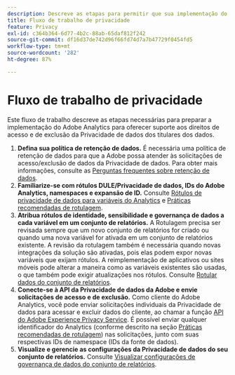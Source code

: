 ```yaml
---
description: Descreve as etapas para permitir que sua implementação do Adobe Analytics seja compatível com o acesso à Privacidade de dados e aos direitos de exclusão.
title: Fluxo de trabalho de privacidade
feature: Privacy
exl-id: c364b364-6d77-4b2c-88ab-65daf812f242
source-git-commit: df16d37de742d96f66fd74d7a7b47729f0454fd5
workflow-type: tm+mt
source-wordcount: '282'
ht-degree: 87%

---
```


# Fluxo de trabalho de privacidade

Este fluxo de trabalho descreve as etapas necessárias para preparar a implementação do Adobe Analytics para oferecer suporte aos direitos de acesso e de exclusão da Privacidade de dados dos titulares dos dados.

1. **Defina sua política de retenção de dados.** É necessária uma política de retenção de dados para que a Adobe possa atender às solicitações de acesso/exclusão de dados da Privacidade de dados.  Para obter mais informações, consulte as [Perguntas frequentes sobre retenção de dados](/help/technotes/data-retention.md).
1. **Familiarize-se com rótulos DULE/Privacidade de dados, IDs do Adobe Analytics, namespaces e expansão de ID.** Consulte [Rótulos de privacidade de dados para variáveis do Analytics](/help/admin/c-data-governance/gdpr-labels.md) e [Práticas recomendadas de rotulagem](/help/admin/c-data-governance/gdpr-analytics-ids.md).
1. **Atribua rótulos de identidade, sensibilidade e governança de dados a cada variável em um conjunto de relatórios.** A Rotulagem precisa ser revisada sempre que um novo conjunto de relatórios for criado ou quando uma nova variável for ativada em um conjunto de relatórios existente. A revisão da rotulagem também é necessária quando novas integrações da solução são ativadas, pois elas podem expor novas variáveis que exijam rótulos. A reimplementação de aplicativos ou sites móveis pode alterar a maneira como as variáveis existentes são usadas, o que também pode exigir atualizações nos rótulos. Consulte [Rotular dados do conjunto de relatórios](/help/admin/c-data-governance/gdpr-setup-reportsuite.md).
1. **Conecte-se à API da Privacidade de dados da Adobe e envie solicitações de acesso e de exclusão.** Como cliente do Adobe Analytics, você pode enviar solicitações individuais da Privacidade de dados para acessar e excluir dados do cliente, ao chamar a função [API do Adobe Experience Privacy Service](https://experienceleague.adobe.com/docs/experience-platform/privacy/api/overview.html?lang=en). É possível enviar qualquer identificador do Analytics (conforme descrito na seção [Práticas recomendadas de rotulagem](/help/admin/c-data-governance/gdpr-analytics-ids.md)) nas solicitações, junto com suas respectivas IDs de namespace (IDs da fonte de dados).
1. **Visualize e gerencie as configurações da Privacidade de dados do seu conjunto de relatórios.** Consulte [Visualizar configurações de governança de dados do conjunto de relatórios](/help/admin/c-data-governance/gdpr-view-settings.md).
